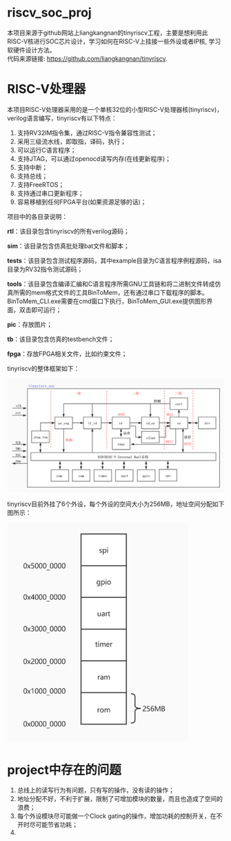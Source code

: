 # riscv_soc_proj
本项目来源于github网站上liangkangnan的tinyriscv工程，主要是想利用此RISC-V核进行SOC芯片设计，学习如何在RISC-V上挂接一些外设或者IP核, 学习软硬件设计方法。   
代码来源链接: https://github.com/liangkangnan/tinyriscv.   

# RISC-V处理器
本项目RISC-V处理器采用的是一个单核32位的小型RISC-V处理器核(tinyriscv)，verilog语言编写，tinyriscv有以下特点：

1. 支持RV32IM指令集，通过RISC-V指令兼容性测试；
3. 采用三级流水线，即取指，译码，执行；
4. 可以运行C语言程序；
5. 支持JTAG，可以通过openocd读写内存(在线更新程序)；
6. 支持中断；
6. 支持总线；
7. 支持FreeRTOS；
8. 支持通过串口更新程序；
9. 容易移植到任何FPGA平台(如果资源足够的话)；

项目中的各目录说明：

**rtl**：该目录包含tinyriscv的所有verilog源码；

**sim**：该目录包含仿真批处理bat文件和脚本；

**tests**：该目录包含测试程序源码，其中example目录为C语言程序例程源码，isa目录为RV32指令测试源码；

**tools**：该目录包含编译汇编和C语言程序所需GNU工具链和将二进制文件转成仿真所需的mem格式文件的工具BinToMem，还有通过串口下载程序的脚本。BinToMem\_CLI.exe需要在cmd窗口下执行，BinToMem\_GUI.exe提供图形界面，双击即可运行；

**pic**：存放图片；

**tb**：该目录包含仿真的testbench文件；

**fpga**：存放FPGA相关文件，比如约束文件；

tinyriscv的整体框架如下：

![tinyriscv整体框架](./pic/arch.jpg)

tinyriscv目前外挂了6个外设，每个外设的空间大小为256MB，地址空间分配如下图所示：

<img src="./pic/addr_alloc.jpg" alt="地址空间分配" style="zoom:70%;" />

# project中存在的问题
1. 总线上的读写行为有问题，只有写的操作，没有读的操作；    
2. 地址分配不好，不利于扩展，限制了可增加模块的数量，而且也造成了空间的浪费；   
3. 每个外设模块尽可能做一个Clock gating的操作，增加功耗的控制开关，在不开时尽可能节省功耗；    
4. 





